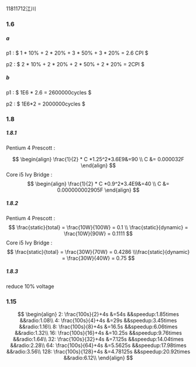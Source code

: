 11811712江川

### 1.6

##### a

p1 : $ 1 * 10\% + 2 * 20\% + 3 * 50\% + 3 * 20\% = 2.6 CPI $

p2 : $ 2 * 10\% + 2 * 20\% + 2 * 50\% + 2 * 20\% = 2CPI $ 

##### b

p1 : $ 1E6 * 2.6 = 2600000cycles $

p2 : $ 1E6*2 = 2000000cycles $

### 1.8

##### 1.8.1

Pentium 4 Prescott : 

$$
\begin{align}
\frac{1}{2} * C *1.25^2*3.6E9&=90 \\
C &= 0.000032F
\end{align}
$$
Core i5 Ivy Bridge : 
$$
\begin{align}
\frac{1}{2} * C *0.9^2*3.4E9&=40 \\
C &= 0.000000002905F
\end{align}
$$

##### 1.8.2

Pentium 4 Prescott : 
$$
\frac{static}{total} = \frac{10W}{100W} = 0.1 \\
\frac{static}{dynamic} = \frac{10W}{90W} = 0.1111
$$
Core i5 Ivy Bridge : 
$$
\frac{static}{total} = \frac{30W}{70W} = 0.4286 \\\frac{static}{dynamic} = \frac{30W}{40W} = 0.75
$$

##### 1.8.3

reduce 10% voltage

### 1.15

$$
\begin{align}
2: \frac{100s}{2}+4s &=54s &&speedup:1.85times &&radio:1.08\\
4: \frac{100s}{4}+4s &=29s &&speedup:3.45times &&radio:1.16\\
8: \frac{100s}{8}+4s &=16.5s &&speedup:6.06times &&radio:1.32\\
16: \frac{100s}{16}+4s &=10.25s &&speedup:9.76times &&radio:1.64\\
32: \frac{100s}{32}+4s &=7.125s &&speedup:14.04times &&radio:2.28\\
64: \frac{100s}{64}+4s &=5.5625s &&speedup:17.98times &&radio:3.56\\
128: \frac{100s}{128}+4s &=4.78125s &&speedup:20.92times &&radio:6.12\\
\end{align}
$$



